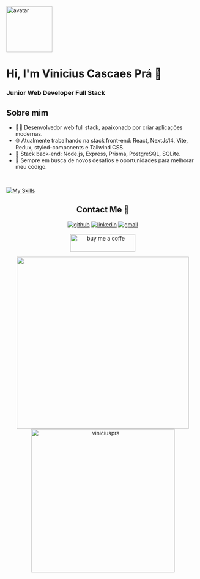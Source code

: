 <img src="https://github.com/viniciuspra/viniciuspra/assets/93842439/e6912a1f-6082-47b3-aa8a-20579c0b4943" alt="avatar" width="120px"/>

# Hi, I'm Vinicius Cascaes Prá 👋
<h3>Junior Web Developer Full Stack</h3>

## Sobre mim

- 👨‍💻 Desenvolvedor web full stack, apaixonado por criar aplicações modernas.
- 🌐 Atualmente trabalhando na stack front-end: React, NextJs14, Vite, Redux, styled-components e Tailwind CSS.
- 🧰 Stack back-end: Node.js, Express, Prisma, PostgreSQL, SQLite.
- 🚀 Sempre em busca de novos desafios e oportunidades para melhorar meu código.

<br>

[![My Skills](https://skillicons.dev/icons?i=js,ts,html,css,react,vite,tailwind,styledcomponents,nextjs,nodejs,express,prisma,sqlite,postgres,&perline=7)](https://skillicons.dev)

<div align="center">
  
## Contact Me 🤝

<a href="https://github.com/viniciuspra" target="_blank"><img src="https://img.shields.io/badge/-viniciuspra-black?logo=github&style=flat-square" alt="github"/></a>
<a href="https://www.linkedin.com/in/vinicius-cascaes-pra" target="_blank"><img src="https://img.shields.io/badge/-vinicius_cascaes_pra-blue?logo=linkedin&style=flat-square" alt="linkedin"></a>
<a href="mailto:vinicius.cascaesp@gmail.com"><img src="https://img.shields.io/badge/-vinicius.cascaesp@gmail.com-white?logo=gmail&style=flat-square" alt="gmail"/></a>
<br/><br/>
<a href="https://www.buymeacoffee.com/viniciuspra" target="_blank"><img src="https://cdn.buymeacoffee.com/buttons/v2/default-yellow.png" height="45" width="170" alt="buy me a coffe" /></a>
</div>

<div align="center">
    <img src="https://github-readme-stats.vercel.app/api?username=viniciuspra&include_all_commits=true&count_private=true&show_icons=true&line_height=20&title_color=7A7ADB&icon_color=2234AE&text_color=D3D3D3&bg_color=0,000000,130F40" width="450"/>
    <img src="https://github-readme-stats.vercel.app/api/top-langs?username=viniciuspra&show_icons=true&locale=en&layout=compact&line_height=20&title_color=7A7ADB&icon_color=2234AE&text_color=D3D3D3&bg_color=0,000000,130F40" width="375" alt="viniciuspra"/>
</div>
